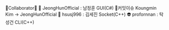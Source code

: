 💫Collaborator💫
💩 JeongHunOfficial : 남정훈 GUI(C#)   🤕커밋이슈 Koungmin Kim -> JeongHunOfficial
👻 hsusj996 : 김세진 Socket(C++)
👽 profornnan : 탁성건 CLI(C++)
